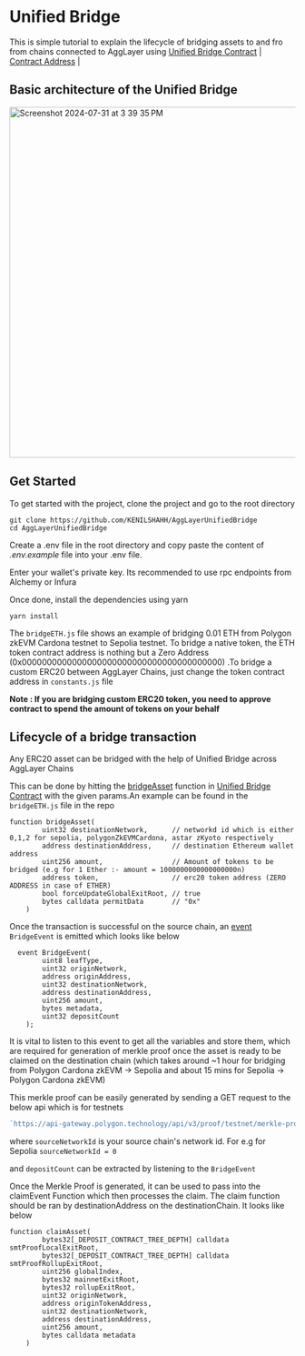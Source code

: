 # Unified Bridge

This is simple tutorial to explain the lifecycle of bridging assets to and fro from chains connected to AggLayer using [Unified Bridge Contract](https://github.com/0xPolygonHermez/zkevm-contracts/blob/main/contracts/v2/PolygonZkEVMBridgeV2.sol) | [Contract Address](https://sepolia.etherscan.io/address/0x528e26b25a34a4A5d0dbDa1d57D318153d2ED582) | 


**Basic architecture of the Unified Bridge**
--- 
<img width="617" alt="Screenshot 2024-07-31 at 3 39 35 PM" src="https://github.com/user-attachments/assets/90b496fc-4cee-4d40-84b4-89bba762accd">

**Get Started**
---

To get started with the project, clone the project and go to the root directory

```
git clone https://github.com/KENILSHAHH/AggLayerUnifiedBridge
cd AggLayerUnifiedBridge
```

Create a .env file in the root directory and copy paste the content of *.env.example* file into your .env file. 

Enter your wallet's private key. Its recommended to use rpc endpoints from Alchemy or Infura

Once done, install the dependencies using yarn

```
yarn install
```

The `bridgeETH.js` file shows an example of bridging 0.01 ETH from Polygon zkEVM Cardona testnet to Sepolia testnet. To bridge a native token, the ETH token contract address is nothing but a Zero Address (0x0000000000000000000000000000000000000000) .To bridge a custom ERC20 between AggLayer Chains, just change the token contract address in `constants.js` file 

**Note : If you are bridging custom ERC20 token, you need to approve contract to spend the amount of tokens on your behalf**

**Lifecycle of a bridge transaction**
---
Any ERC20 asset can be bridged with the help of Unified Bridge across AggLayer Chains

This can be done by hitting the [bridgeAsset](https://github.com/0xPolygonHermez/zkevm-contracts/blob/a5eacc6e51d7456c12efcabdfc1c37457f2219b2/contracts/v2/PolygonZkEVMBridgeV2.sol#L204C5-L211C7) function in [Unified Bridge Contract](https://github.com/0xPolygonHermez/zkevm-contracts/blob/main/contracts/v2/PolygonZkEVMBridgeV2.sol)
 with the given params.An example can be found in the `bridgeETH.js` file in the repo

```solidity 
function bridgeAsset(
        uint32 destinationNetwork,      // networkd id which is either 0,1,2 for sepolia, polygonZkEVMCardona, astar zKyoto respectively
        address destinationAddress,     // destination Ethereum wallet address  
        uint256 amount,                 // Amount of tokens to be bridged (e.g for 1 Ether :- amount = 1000000000000000000n)
        address token,                  // erc20 token address (ZERO ADDRESS in case of ETHER)
        bool forceUpdateGlobalExitRoot, // true
        bytes calldata permitData       // "0x"
    )
```

Once the transaction is successful on the source chain, an [event](https://github.com/0xPolygonHermez/zkevm-contracts/blob/a5eacc6e51d7456c12efcabdfc1c37457f2219b2/contracts/v2/PolygonZkEVMBridgeV2.sol#L97C3-L106C7) `BridgeEvent` is emitted which looks like below 

```solidity
  event BridgeEvent(
        uint8 leafType,
        uint32 originNetwork,
        address originAddress,
        uint32 destinationNetwork,
        address destinationAddress,
        uint256 amount,
        bytes metadata,
        uint32 depositCount
    );
```
It is vital to listen to this event to get all the variables and store them, which are required for generation of merkle proof once the asset is ready to be claimed on the destination chain (which takes around ~1 hour for bridging from Polygon Cardona zkEVM -> Sepolia and about 15 mins for Sepolia -> Polygon Cardona zkEVM)

This merkle proof can be easily generated by sending a GET request to the below api which is for testnets

```javascript
`https://api-gateway.polygon.technology/api/v3/proof/testnet/merkle-proof?networkId=${sourceNetworkId}&depositCount=${depositCount}`
```
where `sourceNetworkId` is your source chain's network id. For e.g for Sepolia `sourceNetworkId = 0`

and `depositCount` can be extracted by listening to the `BridgeEvent` 


Once the Merkle Proof is generated, it can be used to pass into the claimEvent Function which then processes the claim. The claim function should be ran by destinationAddress on the destinationChain. It looks like below 

```solidity 
function claimAsset(
        bytes32[_DEPOSIT_CONTRACT_TREE_DEPTH] calldata smtProofLocalExitRoot,
        bytes32[_DEPOSIT_CONTRACT_TREE_DEPTH] calldata smtProofRollupExitRoot,
        uint256 globalIndex,
        bytes32 mainnetExitRoot,
        bytes32 rollupExitRoot,
        uint32 originNetwork,
        address originTokenAddress,
        uint32 destinationNetwork,
        address destinationAddress,
        uint256 amount,
        bytes calldata metadata
    )
```







